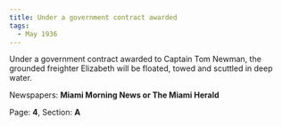 ```yaml
---  
title: Under a government contract awarded  
tags:  
  - May 1936  
---  
```

  
Under a government contract awarded to Captain Tom Newman, the grounded freighter Elizabeth will be floated, towed and scuttled in deep water.  
  
Newspapers: **Miami Morning News or The Miami Herald**  
  
Page: **4**, Section: **A** 

